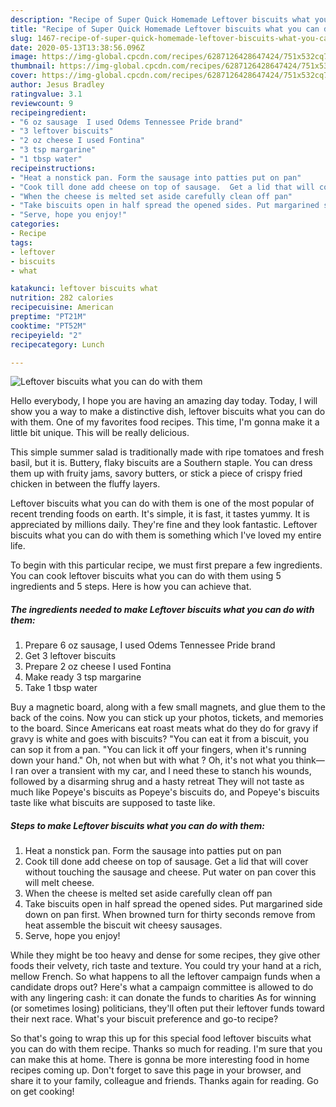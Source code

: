```yaml
---
description: "Recipe of Super Quick Homemade Leftover biscuits what you can do with them"
title: "Recipe of Super Quick Homemade Leftover biscuits what you can do with them"
slug: 1467-recipe-of-super-quick-homemade-leftover-biscuits-what-you-can-do-with-them
date: 2020-05-13T13:38:56.096Z
image: https://img-global.cpcdn.com/recipes/6287126428647424/751x532cq70/leftover-biscuits-what-you-can-do-with-them-recipe-main-photo.jpg
thumbnail: https://img-global.cpcdn.com/recipes/6287126428647424/751x532cq70/leftover-biscuits-what-you-can-do-with-them-recipe-main-photo.jpg
cover: https://img-global.cpcdn.com/recipes/6287126428647424/751x532cq70/leftover-biscuits-what-you-can-do-with-them-recipe-main-photo.jpg
author: Jesus Bradley
ratingvalue: 3.1
reviewcount: 9
recipeingredient:
- "6 oz sausage  I used Odems Tennessee Pride brand"
- "3 leftover biscuits"
- "2 oz cheese I used Fontina"
- "3 tsp margarine"
- "1 tbsp water"
recipeinstructions:
- "Heat a nonstick pan. Form the sausage into patties put on pan"
- "Cook till done add cheese on top of sausage.  Get a lid that will cover without touching the sausage and cheese.  Put water on pan cover this will melt cheese."
- "When the cheese is melted set aside carefully clean off pan"
- "Take biscuits open in half spread the opened sides. Put margarined side down on pan first. When browned turn for thirty seconds remove from heat assemble the biscuit wit cheesy sausages."
- "Serve, hope you enjoy!"
categories:
- Recipe
tags:
- leftover
- biscuits
- what

katakunci: leftover biscuits what 
nutrition: 282 calories
recipecuisine: American
preptime: "PT21M"
cooktime: "PT52M"
recipeyield: "2"
recipecategory: Lunch

---
```



![Leftover biscuits what you can do with them](https://img-global.cpcdn.com/recipes/6287126428647424/751x532cq70/leftover-biscuits-what-you-can-do-with-them-recipe-main-photo.jpg)

Hello everybody, I hope you are having an amazing day today. Today, I will show you a way to make a distinctive dish, leftover biscuits what you can do with them. One of my favorites food recipes. This time, I'm gonna make it a little bit unique. This will be really delicious.

This simple summer salad is traditionally made with ripe tomatoes and fresh basil, but it is. Buttery, flaky biscuits are a Southern staple. You can dress them up with fruity jams, savory butters, or stick a piece of crispy fried chicken in between the fluffy layers.

Leftover biscuits what you can do with them is one of the most popular of recent trending foods on earth. It's simple, it is fast, it tastes yummy. It is appreciated by millions daily. They're fine and they look fantastic. Leftover biscuits what you can do with them is something which I've loved my entire life.


To begin with this particular recipe, we must first prepare a few ingredients. You can cook leftover biscuits what you can do with them using 5 ingredients and 5 steps. Here is how you can achieve that.

<!--inarticleads1-->

##### The ingredients needed to make Leftover biscuits what you can do with them:

1. Prepare 6 oz sausage,  I used Odems Tennessee Pride brand
1. Get 3 leftover biscuits
1. Prepare 2 oz cheese I used Fontina
1. Make ready 3 tsp margarine
1. Take 1 tbsp water


Buy a magnetic board, along with a few small magnets, and glue them to the back of the coins. Now you can stick up your photos, tickets, and memories to the board. Since Americans eat roast meats what do they do for gravy if gravy is white and goes with biscuits? &#34;You can eat it from a biscuit, you can sop it from a pan. &#34;You can lick it off your fingers, when it&#39;s running down your hand.&#34; Oh, not when but with what ? Oh, it&#39;s not what you think—I ran over a transient with my car, and I need these to stanch his wounds, followed by a disarming shrug and a hasty retreat They will not taste as much like Popeye&#39;s biscuits as Popeye&#39;s biscuits do, and Popeye&#39;s biscuits taste like what biscuits are supposed to taste like. 

<!--inarticleads2-->

##### Steps to make Leftover biscuits what you can do with them:

1. Heat a nonstick pan. Form the sausage into patties put on pan
1. Cook till done add cheese on top of sausage.  Get a lid that will cover without touching the sausage and cheese.  Put water on pan cover this will melt cheese.
1. When the cheese is melted set aside carefully clean off pan
1. Take biscuits open in half spread the opened sides. Put margarined side down on pan first. When browned turn for thirty seconds remove from heat assemble the biscuit wit cheesy sausages.
1. Serve, hope you enjoy!


While they might be too heavy and dense for some recipes, they give other foods their velvety, rich taste and texture. You could try your hand at a rich, mellow French. So what happens to all the leftover campaign funds when a candidate drops out? Here&#39;s what a campaign committee is allowed to do with any lingering cash: it can donate the funds to charities As for winning (or sometimes losing) politicians, they&#39;ll often put their leftover funds toward their next race. What&#39;s your biscuit preference and go-to recipe? 

So that's going to wrap this up for this special food leftover biscuits what you can do with them recipe. Thanks so much for reading. I'm sure that you can make this at home. There is gonna be more interesting food in home recipes coming up. Don't forget to save this page in your browser, and share it to your family, colleague and friends. Thanks again for reading. Go on get cooking!
